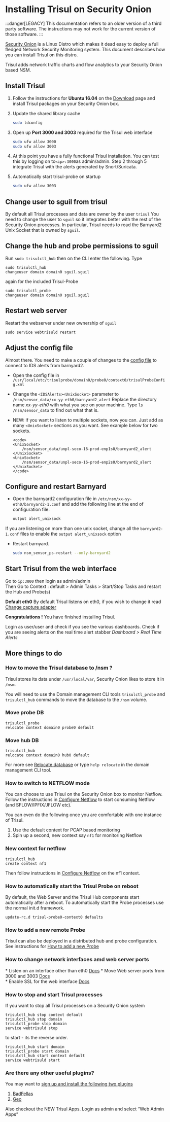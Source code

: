 # Installing Trisul on Security Onion


:::danger[LEGACY]
This documentation refers to an older version of a third party software. The instructions may not work for the current version of those software.
:::


[Security Onion](http://securityonion.blogspot.com/) is a Linux Distro
which makes it dead easy to deploy a full fledged Network Security
Monitoring system. This document describes how you can install Trisul on
this distro.

Trisul adds network traffic charts and flow analytics to your Security
Onion based NSM.

## Install Trisul

1. Follow the instructions for **Ubuntu 16.04** on the [Download](https://trisul.org/download) page and install Trisul packages on your Security
   Onion box.

2. Update the shared library cache
   
   ```bash
   sudo ldconfig
   ```

3. Open up **Port 3000 and 3003** required for the Trisul web interface
   
   ```bash
   sudo ufw allow 3000 
   sudo ufw allow 3003
   ```

4. At this point you have a fully functional Trisul installation. You can test this by logging on to`<ip>:3000`as admin/admin. Step 2 through 5 integrate Trisul with the alerts generated by Snort/Suricata.

5. Automatically start trisul-probe on startup  
   
   ```bash
   sudo ufw allow 3003 
   ```

## Change user to sguil from trisul

By default all Trisul processes and data are owner by the user `trisul`
You need to change the user to `sguil` so it integrates better with the
rest of the Security Onion processes. In particular, Trisul needs to
read the Barnyard2 Unix Socket that is owned by `sguil`.

## Change the hub and probe permissions to sguil

Run `sudo trisulctl_hub` then on the CLI enter the following. Type

```language-bash
sudo trisulctl_hub
changeuser domain domain0 sguil.sguil
```

again for the included Trisul-Probe

```language-bash
sudo trisulctl_probe
changeuser domain domain0 sguil.sguil
```

## Restart web server

Restart the webserver under new ownership of `sguil`

```language-bash
sudo service webtrisuld restart
```

## Adjust the config file

Almost there. You need to make a couple of changes to the [config
file](/docs/ref/trisulconfig) to connect to IDS alerts from
barnyard2.

- Open the config file in
  `/usr/local/etc/trisulprobe/domain0/probe0/context0/trisulProbeConfig.xml`

- Change the `<IDSAlerts><UnixSocket>` parameter to
  `/nsm/sensor_data/xx-yy-eth0/barnyard2_alert` Replace the directory
  name *xx-yy-eth0* with what you see on your machine. Type `ls
  /nsm/sensor_data` to find out what that is. 

- NEW: If you want to listen to multiple sockets, now you can. Just
  add as many `<UnixSocket>` sections as you want. See example below
  for two sockets.
  
  ```language-xml
  <code>
  <UnixSocket>
      /nsm/sensor_data/unpl-seco-16-prod-enp1s0/barnyard2_alert
  </UnixSocket>
  <UnixSocket>
      /nsm/sensor_data/unpl-seco-16-prod-enp2s0/barnyard2_alert
  </UnixSocket>
  </code>
  ```

## Configure and restart Barnyard

- Open the barnyard2 configuration file in `/etc/nsm/xx-yy-eth0/barnyard2-1.conf` and add the following line at the
  end of configuration file.
  
  ```bash
  output alert_unixsock
  ```

If you are listening on more than one unix socket, change all the
`barnyard2-1.conf` files to enable the `output alert_unixsock` option

- Restart barnyard.
  
  ```bash
  sudo nsm_sensor_ps-restart --only-barnyard2
  ```

## Start Trisul from the web interface

Go to `ip:3000` then login as admin/admin  
Then Go to Context : default \> Admin Tasks \> Start/Stop Tasks and
restart the Hub and Probe(s)

**Default eth0** By default Trisul listens on eth0, if you wish to
change it read [Change capture adapter](/docs/ag/webadmin/profiles)

**Congratulations \!** You have finished installing Trisul.

Login as user/user and check if you see the various dashboards. Check if
you are seeing alerts on the real time alert stabber *Dashboard \> Real
Time Alerts*

## More things to do

### How to move the Trisul database to /nsm ?

Trisul stores its data under `/usr/local/var`, Security Onion likes to
store it in `/nsm`.

You will need to use the Domain management CLI tools `trisulctl_probe`
and `trisulctl_hub` commands to move the database to the `/nsm` volume.

### Move probe DB

```language-bash
trisulctl_probe
relocate context domain0 probe0 default 
```

### Move hub DB

```language-bash
trisulctl_hub
relocate context domain0 hub0 default 
```

For more see [Relocate database](/docs/ug/basicusage/reloc) or type
`help relocate` in the domain management CLI tool.

### How to switch to NETFLOW mode

You can choose to use Trisul on the Security Onion box to monitor
Netflow. Follow the instructions in [Configure
Netflow](/docs/ug/netflow/netflow_setup) to start consuming Netflow
(and SFLOW/IPFIX/JFLOW etc).

You can even do the following once you are comfortable with one instance
of Trisul.

1. Use the default context for PCAP based monitoring
2. Spin up a second, new context say `nf1` for monitoring Netflow

### New context for netflow

```language-bash
trisulctl_hub
create context nf1 
```

Then follow instructions in [Configure
Netflow](/docs/ug/netflow/netflow_setup) on the nf1 context.

### How to automatically start the Trisul Probe on reboot

By default, the Web Server and the Trisul Hub components start
automatically after a reboot. To automatically start the Probe processes
use the normal init.d framework.

```language-bash
update-rc.d trisul-probe0-context0 defaults 
```

### How to add a new remote Probe

Trisul can also be deployed in a distributed hub and probe
configuration. See instructions for [How to add a new
Probe](/docs/ag/domain/deploy_probe)

### How to change network interfaces amd web server ports

\* Listen on an interface other than eth0
[Docs](/docs/ag/webadmin/profiles) 
\* Move Web server ports from 3000 and 3003
[Docs](/docs/howto/change_web_port)  
\* Enable SSL for the web interface [Docs](/docs/howto/sslforwebtr)

### How to stop and start Trisul processes

If you want to stop all Trisul processes on a Security Onion system

```language-bash
trisulctl_hub stop context default
trisulctl_hub stop domain
trisulctl_probe stop domain
service webtrisuld stop
```

to start - its the reverse order.

```language-bash
trisulctl_hub start domain
trisulctl_probe start domain
trisulctl_hub start context default
service webtrisuld start
```

### Are there any other useful plugins?

You may want to [sign up and install the following two plugins](https://www.trisul.org/get-started/)

1. [BadFellas](/docs/ag/install/badfellas)
2. [Geo](/docs/ag/install/geoasn)

Also checkout the NEW Trisul Apps. Login as admin and select “Web
Admin Apps”
